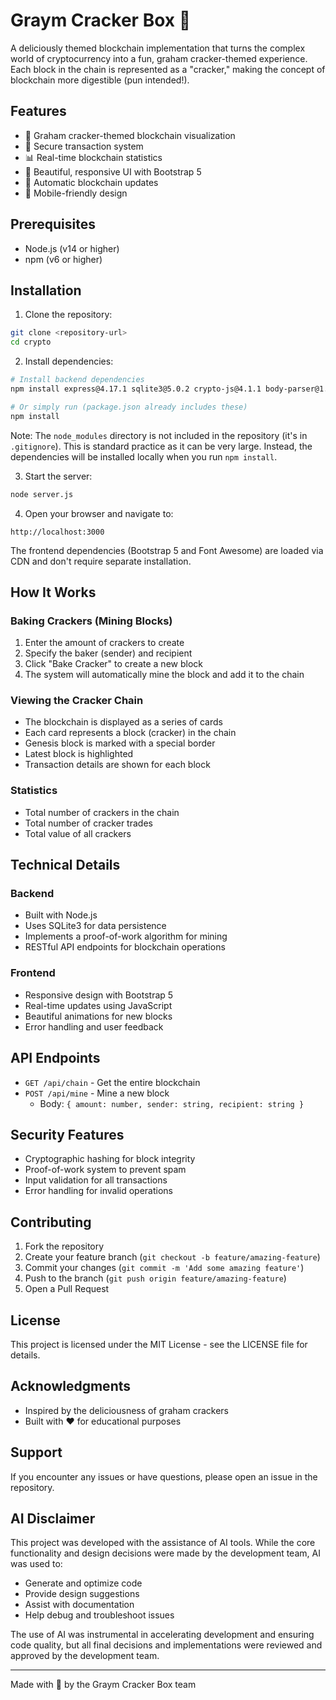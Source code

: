 # Graym Cracker Box 🍪

A deliciously themed blockchain implementation that turns the complex world of cryptocurrency into a fun, graham cracker-themed experience. Each block in the chain is represented as a "cracker," making the concept of blockchain more digestible (pun intended!).

## Features

- 🍪 Graham cracker-themed blockchain visualization
- 🔐 Secure transaction system
- 📊 Real-time blockchain statistics
- 🎨 Beautiful, responsive UI with Bootstrap 5
- 🔄 Automatic blockchain updates
- 📱 Mobile-friendly design

## Prerequisites

- Node.js (v14 or higher)
- npm (v6 or higher)

## Installation

1. Clone the repository:
```bash
git clone <repository-url>
cd crypto
```

2. Install dependencies:
```bash
# Install backend dependencies
npm install express@4.17.1 sqlite3@5.0.2 crypto-js@4.1.1 body-parser@1.19.0

# Or simply run (package.json already includes these)
npm install
```

Note: The `node_modules` directory is not included in the repository (it's in `.gitignore`). This is standard practice as it can be very large. Instead, the dependencies will be installed locally when you run `npm install`.

3. Start the server:
```bash
node server.js
```

4. Open your browser and navigate to:
```
http://localhost:3000
```

The frontend dependencies (Bootstrap 5 and Font Awesome) are loaded via CDN and don't require separate installation.

## How It Works

### Baking Crackers (Mining Blocks)
1. Enter the amount of crackers to create
2. Specify the baker (sender) and recipient
3. Click "Bake Cracker" to create a new block
4. The system will automatically mine the block and add it to the chain

### Viewing the Cracker Chain
- The blockchain is displayed as a series of cards
- Each card represents a block (cracker) in the chain
- Genesis block is marked with a special border
- Latest block is highlighted
- Transaction details are shown for each block

### Statistics
- Total number of crackers in the chain
- Total number of cracker trades
- Total value of all crackers

## Technical Details

### Backend
- Built with Node.js
- Uses SQLite3 for data persistence
- Implements a proof-of-work algorithm for mining
- RESTful API endpoints for blockchain operations

### Frontend
- Responsive design with Bootstrap 5
- Real-time updates using JavaScript
- Beautiful animations for new blocks
- Error handling and user feedback

## API Endpoints

- `GET /api/chain` - Get the entire blockchain
- `POST /api/mine` - Mine a new block
  - Body: `{ amount: number, sender: string, recipient: string }`

## Security Features

- Cryptographic hashing for block integrity
- Proof-of-work system to prevent spam
- Input validation for all transactions
- Error handling for invalid operations

## Contributing

1. Fork the repository
2. Create your feature branch (`git checkout -b feature/amazing-feature`)
3. Commit your changes (`git commit -m 'Add some amazing feature'`)
4. Push to the branch (`git push origin feature/amazing-feature`)
5. Open a Pull Request

## License

This project is licensed under the MIT License - see the LICENSE file for details.

## Acknowledgments

- Inspired by the deliciousness of graham crackers
- Built with ❤️ for educational purposes

## Support

If you encounter any issues or have questions, please open an issue in the repository.

## AI Disclaimer

This project was developed with the assistance of AI tools. While the core functionality and design decisions were made by the development team, AI was used to:
- Generate and optimize code
- Provide design suggestions
- Assist with documentation
- Help debug and troubleshoot issues

The use of AI was instrumental in accelerating development and ensuring code quality, but all final decisions and implementations were reviewed and approved by the development team.

---

Made with 🍪 by the Graym Cracker Box team 